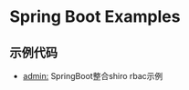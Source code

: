 # Spring Boot Examples

## 示例代码
* [admin:](https://github.com/runxinfu/SpringBoot/tree/master/admin) SpringBoot整合shiro rbac示例
